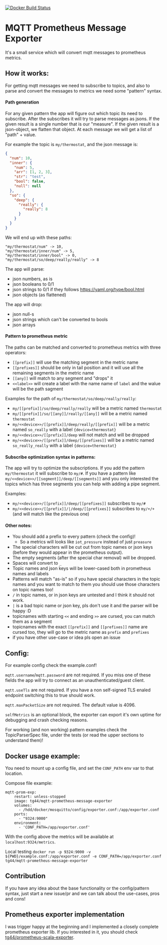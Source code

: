 [![Docker Build Status](https://img.shields.io/docker/cloud/build/tg44/mqtt-prometheus-message-exporter?style=flat-square)](https://hub.docker.com/r/tg44/mqtt-prometheus-message-exporter)

# MQTT Prometheus Message Exporter

It's a small service which will convert mqtt messages to prometheus metrics.

## How it works:

For getting mqtt messages we need to subscribe to topics, and also to parse and convert the messages to metrics we need some "pattern" syntax.

#### Path generation
For any given pattern the app will figure out which topic its need to subscribe. After the subscribes it will try to parse messages as jsons.
If the given result is a single number that is our "measure". If the given result is a json-object, we flatten that object.
At each message we will get a list of "path" + value. 

For example the topic is `my/thermostat`, and the json message is:
```json
{
  "num": 10,
  "inner": {
    "num": 5,
    "arr": [1, 2, 3],
    "str": "test",
    "bool": false,
    "null": null
  },
  "so": {
    "deep": {
      "really": {
        "really": 8
      }
    }
  }
}
```
We will end up with these paths:
```
"my/thermostat/num" -> 10, 
"my/thermostat/inner/num" -> 5, 
"my/thermostat/inner/bool" -> 0, 
"my/thermostat/so/deep/really/really" -> 8
```

The app will parse:
 - json numbers, as is
 - json booleans to 0/1
 - json strings to 0/1 if they follows https://yaml.org/type/bool.html
 - json objects (as flattened)
 
The app will drop:
 - json null-s
 - json strings which can't be converted to bools
 - json arrays

#### Pattern to prometheus metric
The paths can be matched and converted to prometheus metrics with three operators:
 - `[[prefix]]` will use the matching segment in the metric name
 - `[[prefixes]]` should be only in tail position and it will use all the remaining segments in the metric name
 - `[[any]]` will match to any segment and "drops" it
 - `<<label>>` will create a label with the name name of `label` and the walue will be the path sagment
 
Examples for the path of `my/thermostat/so/deep/really/really`: 
 - `my/[[prefix]]/so/deep/really/really` will be a metric named `thermostat`
 - `my/[[prefix]]/so/[[any]]/really/[[any]]` will be a metric named `thermostat`
 - `my/<<device>>/[[prefix]]/deep/really/[[prefix]]` will be a metric named `so_really` with a label `{device=thermostat}`
 - `my/<<device>>/[[prefix]]/deep` will not match and will be dropped
 - `my/<<device>>/[[prefix]]/deep/[[prefixes]]` will be a metric named `so_really_really` with a label `{device=thermostat}`

#### Subscribe optimization syntax in patterns:
The app will try to optimize the subscriptions. If you add the pattern `my/thermostat` it will subscribe to `my/#`.
If you have a pattern like `my/<<device>>/[[segment]]/deep/[[segments]]` and you only interested the topics which has three segments you can help with adding a pipe segment.

Examples:
 - `my/<<device>>/[[prefix]]/deep/[[prefixes]]` subscribes to `my/#`
 - `my/<<device>>/[[prefix]]/|/deep/[[prefixes]]` subscribes to `my/+/+` (and will match like the previous one)

#### Other notes:
 - You should add a prefix to every pattern (check the config)!
   - So a metrics will looks like `iot_pressure` instead of just `preasure`
 - The special characters will be cut out from topic names or json keys (before they would appear in the prometheus output).
 - The empty segments (after the special char removal) will be dropped.
 - Spaces will convert to `_`
 - Topic names and json keys will be lower-cased both in prometheus names and labels
 - Patterns will match "as-is" so if you have special characters in the topic names and you want to match to them you should use those characters on topic names too!
 - `/` in topic names, or in json keys are untested and I think it should not work.
 - `|` is a bad topic name or json key, pls don't use it and the parser will be happy :D
 - topicnames with starting `<<` and ending `>>` are cursed, you can match them as a segment
 - topicnames with the exact `[[prefix]]` and `[[prefixes]]` name are cursed too, they will go to the metric name as `prefix` and `prefixes`
 - if you have other use-case or idea pls open an issue 

## Config:
For example config check the example.conf!

`mqtt.username`/`mqtt.password` are not required. If you miss one of these fields the app will try to connect as an unauthenticated/guest client.

`mqtt.useTls` are not required. If you have a non self-signed TLS enaled endpoint switching this to true should work.

`mqtt.maxPacketSize` are not required. The default value is 4096.

`selfMetrics` is an optional block, the exporter can export it's own uptime for debugging and crash checking reasons. 

For working (and non working) pattern examples check the TopicParserSpec file,
 under the tests (or read the upper sections to understand them)!

## Docker usage example:
You need to mount up a config file, and set the `CONF_PATH` env var to that location.

Compose file example:
```
mqtt-prom-exp:
    restart: unless-stopped
    image: tg44/mqtt-prometheus-message-exporter
    volumes:
      - /hdd/docker/mosquitto/config/exporter.conf:/app/exporter.conf
    ports:
      - "9324:9000"
    environment:
      - 'CONF_PATH=/app/exporter.conf'
```

With the config above the metrics will be available at `localhost:9324/metrics`.

Local testing `docker run -p 9324:9000 -v ${PWD}/example.conf:/app/exporter.conf -e CONF_PATH=/app/exporter.conf tg44/mqtt-prometheus-message-exporter`

## Contribution
If you have any idea about the base functionality or the config/pattern syntax, just start a new issue/pr and we can talk about the use-cases, pros and cons!

## Prometheus exporter implementation
I was trigger happy at the beginning and I implemented a closely complete prometheus exporter lib. 
If you interested in it, you should check [tg44/prometheus-scala-exporter](https://github.com/tg44/prometheus-scala-exporter).

